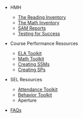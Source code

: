 <!-- _sidebar.md -->
- HMH

	- [The Reading Inventory](ri.md)
	- [The Math Inventory](mi.md)
	- [SAM Reports](sam.md)
	- [Testing for Success](success.md)

- Course Performance Resources

	- [ELA Toolkit](ela.md)
	- [Math Toolkit](math.md)
	- [Creating SSMs](supportmap.md)
	- [Creating SPs](sessionplan.md)

- SEL Resources

	- [Attendance Toolkit](attendance.md)
	- [Behavior Toolkit](behavior.md)
	- Aperture

- [FAQs](faq.md)

